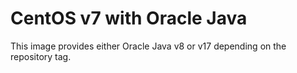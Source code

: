 # CentOS v7 with Oracle Java
This image provides either Oracle Java v8 or v17 depending on the repository
tag.
